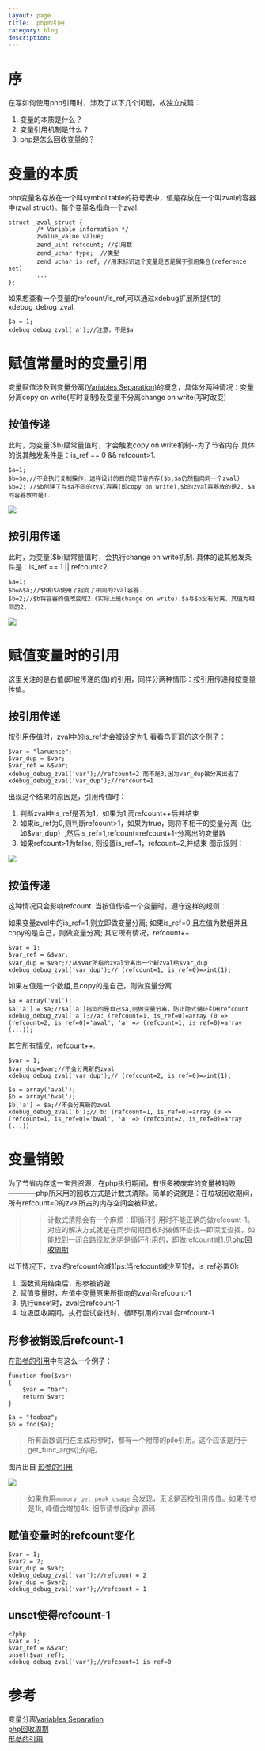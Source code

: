 ```yaml
---
layout: page
title:	php的引用
category: blog
description: 
---
```


# 序
在写如何使用php引用时，涉及了以下几个问题，故独立成篇：

1.	变量的本质是什么？
2.	变量引用机制是什么？
1.	php是怎么回收变量的？

# 变量的本质
php变量名存放在一个叫symbol table的符号表中，值是存放在一个叫zval的容器中(zval struct)。每个变量名指向一个zval.

	struct _zval_struct {
			/* Variable information */
			zvalue_value value; 
			zend_uint refcount; //引用数
			zend_uchar type;  //类型 
			zend_uchar is_ref; //用来标识这个变量是否是属于引用集合(reference set)
			...
	};

如果想查看一个变量的refcount/is_ref,可以通过xdebug扩展所提供的xdebug_debug_zval.

	$a = 1;
	xdebug_debug_zval('a');//注意，不是$a



# 赋值常量时的变量引用
变量赋值涉及到变量分离([Variables Separation])的概念，具体分两种情况：变量分离copy on write(写时复制)及变量不分离change on write(写时改变)

## 按值传递
此时，为变量($b)赋常量值时，才会触发copy on write机制--为了节省内存
具体的说其触发条件是：is_ref == 0 && refcount>1.

	$a=1;
	$b=$a;//不会执行复制操作，这样设计的目的是节省内存($b,$a仍然指向同一个zval)
	$b=2; //$b创建了与$a不同的zval容器(即copy on write),$b的zval容器放的是2. $a的容器放的是1.

![](/img/php-ref01.png)


## 按引用传递
此时，为变量($b)赋常量值时，会执行change on write机制.
具体的说其触发条件是：is_ref == 1 || refcount<2.

	$a=1;
	$b=&$a;//$b和$a使用了指向了相同的zval容器.
	$b=2;//$b将容器的值改变成2.(实际上是change on write).$a与$b没有分离，其值为相同的2.


![](/img/php-ref02.png)

# 赋值变量时的引用
这里关注的是右值(即被传递的值)的引用，同样分两种情形：按引用传递和按变量传值。
## 按引用传递
按引用传值时，zval中的is_ref才会被设定为1,
看看鸟哥哥的这个例子：

	$var = "laruence";
	$var_dup = $var;
	$var_ref = &$var;
	xdebug_debug_zval('var');//refcount=2 而不是3,因为var_dup被分离出去了
	xdebug_debug_zval('var_dup');//refcount=1 

出现这个结果的原因是，引用传值时：

1. 判断zval中is_ref是否为1，如果为1,而refcount++后并结束
2. 如果is_ref为0,则判断refcount>1，如果为true，则将不相干的变量分离（比如$var_dup）,然后is_ref=1,refcount=refcount+1-分离出的变量数
3. 如果refcount>1为false, 则设置is_ref=1，refcount=2,并结束
图示规则：

![](/img/php-ref03.png)

## 按值传递
这种情况只会影响refcount.
当按值传递一个变量时，遵守这样的规则：

如果变量zval中的is_ref=1,则立即做变量分离;
如果is_ref=0,且左值为数组并且copy的是自己，则做变量分离;
其它所有情况，refcount++.
	
	$var = 1;
	$var_ref = &$var;
	$var_dup = $var;//从$var所指的zval分离出一个新zval给$var_dup
	xdebug_debug_zval('var_dup');// (refcount=1, is_ref=0)=>int(1);

如果左值是一个数组,且copy的是自己，则做变量分离

	$a = array('val');
	$a['a'] = $a;//$a['a']指向的是自己$a,则做变量分离，防止隐式循环引用refcount
	xdebug_debug_zval('a');//a: (refcount=1, is_ref=0)=array (0 => (refcount=2, is_ref=0)='aval', 'a' => (refcount=1, is_ref=0)=array (...));

其它所有情况，refcount++.

	$var = 1;
	$var_dup=$var;//不会分离新的zval
	xdebug_debug_zval('var_dup');// (refcount=2, is_ref=0)=>int(1);

	$a = array('aval');
	$b = array('bval');
	$b['a'] = $a;//不会分离新的zval
	xdebug_debug_zval('b');// b: (refcount=1, is_ref=0)=array (0 => (refcount=1, is_ref=0)='bval', 'a' => (refcount=2, is_ref=0)=array (...))
	

# 变量销毁
为了节省内存这一宝贵资源，在php执行期间，有很多被废弃的变量被销毁————php所采用的回收方式是计数式清除。简单的说就是：在垃圾回收期间，所有refcount=0的zval所占的内存空间会被释放。
>>计数式清除会有一个麻烦：即循环引用时不能正确的做refcount-1。对应的解决方式就是在同步周期回收时做循环查找--即深度查找，如能找到一闭合路径就说明是循环引用的，即做refcount减1.见[php回收周期]

以下情况下，zval的refcount会减1(ps:当refcount减少至1时，is_ref必置0):

1. 函数调用结束后，形参被销毁
2. 赋值变量时，左值中变量原来所指向的zval会refcount-1
3. 执行unset时，zval会refcount-1
4. 垃圾回收期间，执行尝试查找时，循环引用的zval 会refcount-1


## 形参被销毁后refcount-1
在[形参的引用]中有这么一个例子：

	function foo($var)
	{
		$var = "bar";
		return $var;
	}

	$a = "foobaz";
	$b = foo($a);

> 所有函数调用在生成形参时，都有一个附带的pile引用。这个应该是用于get_func_args();的吧。
		
图片出自 [形参的引用]

![](/img/php-ref-func.png)

> 如果你用`memory_get_peak_usage` 会发现，无论是否按引用传值。如果传参是1k, 峰值会增加4k. 细节请参阅php 源码

## 赋值变量时的refcount变化

	$var = 1;
	$var2 = 2;
	$var_dup = $var;
	xdebug_debug_zval('var');//refcount = 2
	$var_dup = $var2;
	xdebug_debug_zval('var');//refcount = 1

## unset使得refcount-1

	<?php
	$var = 1;
	$var_ref = &$var;
	unset($var_ref);
	xdebug_debug_zval('var');//refcount=1 is_ref=0




# 参考
变量分离[Variables Separation]  
[php回收周期]  
[形参的引用]  

[Variables Separation]: http://www.laruence.com/2008/09/19/520.html
[php回收周期]: http://php.net/manual/zh/features.gc.collecting-cycles.php
[形参的引用]: http://julien-pauli.developpez.com/tutoriels/php/internals/variables/?page=page_6
